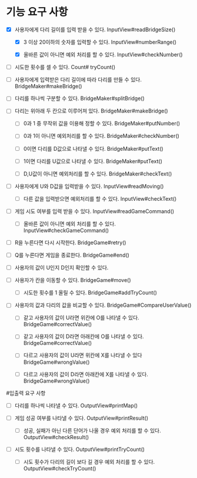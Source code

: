 # 기능 요구 사항

 - [x] 사용자에게 다리 길이를 입력 받을 수 있다. InputView#readBridgeSize()
   - [x] 3 이상 20이하의 숫자를 입력할 수 있다. InputView#numberRange()
   - [x] 올바른 값이 아니면 예외 처리를 할 수 있다. InputView#checkNumber()
 

 - [ ] 시도한 횟수를 셀 수 있다. Count# tryCount()


 - [ ] 사용자에게 입력받은 다리 길이에 따라 다리를 만들 수 있다. BridgeMaker#makeBridge()
 

 - [ ] 다리를 하나씩 구분할 수 있다. BridgeMaker#splitBridge()
 

 - [ ] 다리는 위아래 두 칸으로 이루어져 있다. BridgeMaker#makeBridge()
    - [ ] 0과 1 중 무작위 값을 이용해 정할 수 있다. BridgeMaker#putNumber()
    - [ ] 0과 1이 아니면 예외처리를 할 수 있다. BridgeMaker#checkNumber()
    - [ ] 0이면 다리를 D값으로 나타낼 수 있다. BridgeMaker#putText()
    - [ ] 1이면 다리를 U값으로 나타낼 수 있다. BridgeMaker#putText()
    - [ ] D,U값이 아니면 예외처리를 할 수 있다. BridgeMaker#checkText()


 - [ ] 사용자에게 U와 D값을 입력받을 수 있다. InputView#readMoving()
   - [ ] 다른 값을 입력받으면 예외처리를 할 수 있다. InputView#checkText()


 - [ ] 게임 시도 여부를 입력 받을 수 있다. InputView#readGameCommand()
     - [ ] 올바른 값이 아니면 예외 처리를 할 수 있다. InputView#checkGameCommand()


 - [ ] R을 누른다면 다시 시작한다. BridgeGame#retry()
 - [ ] Q를 누른다면 게임을 종료한다. BridgeGame#end()


 - [ ] 사용자의 값이 U인지 D인지 확인할 수 있다. 


 - [ ] 사용자가 칸을 이동할 수 있다. BridgeGame#move()
     - [ ] 시도한 횟수를 1 올릴 수 있다. BridgeGame#addTryCount()

 - [ ] 사용자의 값과 다리의 값을 비교할 수 있다. BridgeGame#CompareUserValue()
     - [ ] 같고 사용자의 값이 U라면 위칸에 O를 나타낼 수 있다. BridgeGame#correctValue()
     - [ ] 같고 사용자의 값이 D라면 아래칸에 O를 나타낼 수 있다. BridgeGame#correctValue()
     - [ ] 다르고 사용자의 값이 U라면 위칸에 X를 나타낼 수 있다 BridgeGame#wrongValue()
     - [ ] 다르고 사용자의 값이 D라면 아래칸에 X를 나타낼 수 있다. BridgeGame#wrongValue()


#입출력 요구 사항　

- [ ] 다리를 하나씩 나타낼 수 있다. OutputView#printMap()

- [ ] 게임 성공 여부를 나타낼 수 있다. OutputView#printResult()
    -[ ] 성공, 실패가 아닌 다른 단어가 나올 경우 예외 처리를 할 수 있다. OutputView#checkResult() 


- [ ] 시도 횟수를 나타낼 수 있다. OutputView#printTryCount()
  - [ ] 시도 횟수가 다리의 길이 보다 길 경우 예외 처리를 할 수 있다. OutputView#checkTryCount()  



